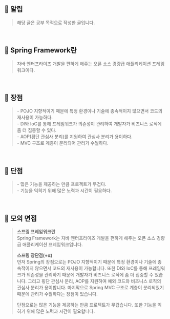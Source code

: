 ## **📌 알림**

> 해당 글은 공부 목적으로 작성한 글입니다.

<br>

## **📌 Spring Framework란**

> 자바 엔터프라이즈 개발을 편하게 해주는 오픈 소스 경량급 애플리케이션 프레임워크이다.

<br>

## **📌 장점**

> \- POJO 지향적이기 때문에 특정 환경이나 기술에 종속적이지 않으면서 코드의 재사용이 가능하다.  
> \- DI와 IoC를 통해 프레임워크가 의존성이 관리하여 개발자가 비즈니스 로직에 좀 더 집중할 수 있다.  
> \- AOP(횡단 관심사 분리)를 지원하여 관심사 분리가 용이하다.  
> \- MVC 구조로 계층이 분리되어 관리가 수월하다.

<br>

## **📌 단점**

> \- 많은 기능을 제공하는 만큼 프로젝트가 무겁다.  
> \- 기능을 익히기 위해 많은 노력과 시간이 필요하다.

<br>

## **📌 모의 면접**

> **스프링 프레임워크란**  
> Spring Framework는 자바 엔터프라이즈 개발을 편하게 해주는 오픈 소스 경량급 애플리케이션 프레임워크입니다.  
>   
> **스프링 장단점(+⍺)**  
> 먼저 Spring의 장점으로는 POJO 지향적이기 때문에 특정 환경이나 기술에 종속적이지 않으면서 코드의 재사용이 가능합니다. 또한 DI와 IoC를 통해 프레임워크가 의존성을 관리하기 때문에 개발자가 비즈니스 로직에 좀 더 집중할 수 있습니다. 그리고 횡단 관심사 분리, AOP를 지원하여 예외 코드와 비즈니스 로직의 관심사 분리가 용이합니다. 마지막으로 Spring MVC 구조로 계층이 분리되있기 때문에 관리가 수월하다는 장점이 있습니다.  
>   
> 단점으로는 많은 기능을 제공하는 만큼 프로젝트가 무겁습니다. 또한 기능을 익히기 위해 많은 노력과 시간이 필요합니다.
